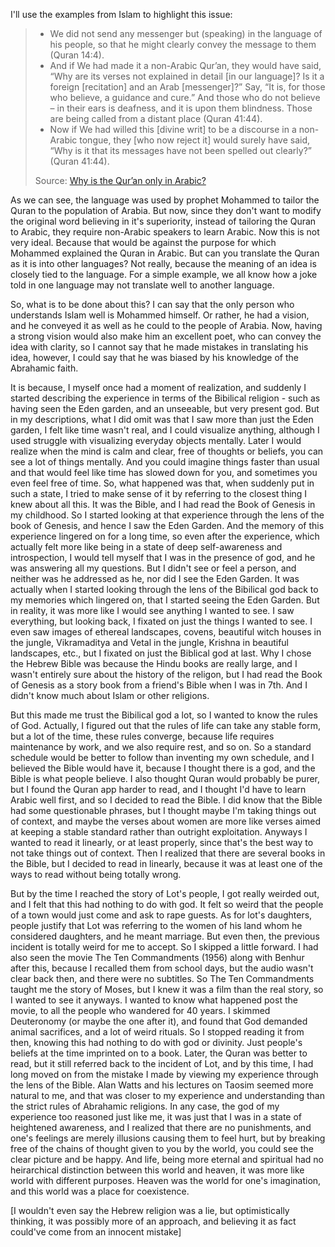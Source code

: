 I'll use the examples from Islam to highlight this issue:

> - We did not send any messenger but (speaking) in the language of his people, so that he might clearly convey the message to them (Quran 14:4).
> - And if We had made it a non-Arabic Qur’an, they would have said, “Why are its verses not explained in detail [in our language]? Is it a foreign [recitation] and an Arab [messenger]?” Say, “It is, for those who believe, a guidance and cure.” And those who do not believe – in their ears is deafness, and it is upon them blindness. Those are being called from a distant place (Quran 41:44).
> - Now if We had willed this [divine writ] to be a discourse in a non-Arabic tongue, they [who now reject it] would surely have said, “Why is it that its messages have not been spelled out clearly?” (Quran 41:44).
>
> Source: [Why is the Qur’an only in Arabic? ](https://www.whyislam.org/arabic/)

As we can see, the language was used by prophet Mohammed to tailor the Quran to the population of Arabia. But now, since they don't want to modify the original word believing in it's superiority, instead of tailoring the Quran to Arabic, they require non-Arabic speakers to learn Arabic.
Now this is not very ideal. Because that would be against the purpose for which Mohammed explained the Quran in Arabic. But can you translate the Quran as it is into other languages? Not really, because the meaning of an idea is closely tied to the language.
For a simple example, we all know how a joke told in one language may not translate well to another language.

So, what is to be done about this? I can say that the only person who understands Islam well is Mohammed himself. Or rather, he had a vision, and he conveyed it as well as he could to the people of Arabia. Now, having a strong vision would also make him an excellent poet, who can convey the idea with clarity, so I cannot say that he made mistakes in translating his idea, however, I could say that he was biased by his knowledge of the Abrahamic faith.

It is because, I myself once had a moment of realization, and suddenly I started describing the experience in terms of the Bibilical religion - such as having seen the Eden garden, and an unseeable, but very present god. But in my descriptions, what I did omit was that I saw more than just the Eden garden, I felt like time wasn't real, and I could visualize anything, although I used struggle with visualizing everyday objects mentally. Later I would realize when the mind is calm and clear, free of thoughts or
beliefs, you can see a lot of things mentally. And you could imagine things faster than usual and that would feel like time has slowed down for you, and sometimes you even feel free of time. So, what happened was that, when suddenly put in such a state, I tried to make sense of it by referring to the closest thing I knew about all this. It was the Bible, and I had read the Book of Genesis in my childhood. So I started looking at that experience through the lens of the book of Genesis, and hence I saw the Eden Garden. And the memory of this experience lingered on for a long time, so even after the experience, which actually felt more like being in a state of deep self-awareness and introspection, I would tell myself that I was in the presence of god, and he was answering all my questions. But I didn't see or feel a person, and neither was he addressed as he, nor did I see the Eden Garden. It was actually when I started looking through the lens of the Bibilical god back to my memories which lingered on, that I started seeing the Eden Garden. But in reality, it was more like I would see anything I wanted to see. I saw everything, but looking back, I fixated on just the things I wanted to see. I even saw images of ethereal landscapes, covens, beautiful witch houses in the jungle, Vikramaditya and Vetal in the jungle, Krishna in beautiful landscapes, etc., but I fixated on just the Biblical god at last. Why I chose the Hebrew Bible was because the Hindu books are really large, and I wasn't entirely sure about the history of the religon, but I had read the Book of Genesis as a story book from a friend's Bible when I was in 7th. And I didn't know much about Islam or other religions.

But this made me trust the Bibilical god a lot, so I wanted to know the rules of God. Actually, I figured out that the rules of life can take any stable form, but a lot of the time, these rules converge, because life requires maintenance by work, and we also require rest, and so on. So a standard schedule would be better to follow than inventing my own schedule, and I believed the Bible would have it, because I thought there is a god, and the Bible is what people believe. I also thought Quran would probably be purer, but I found the Quran app harder to read, and I thought I'd have to learn Arabic well first, and so I decided to read the Bible. I did know that the Bible had some questionable phrases, but I thought maybe I'm taking things out of context, and maybe the verses about women are more like verses aimed at keeping a stable standard rather than outright exploitation. Anyways I wanted to read it linearly, or at least properly, since that's the best way to not take things out of context. Then I realized that there are several books in the Bible, but I decided to read in linearly, because it was at least one of the ways to read without being totally wrong.

But by the time I reached the story of Lot's people, I got really weirded out, and I felt that this had nothing to do with god. It felt so weird that the people of a town would just come and ask to rape guests. As for lot's daughters, people justify that Lot was referring to the women of his land whom he considered daughters, and he meant marriage. But even then, the previous incident is totally weird for me to accept. So I skipped a little forward. I had also seen the movie The Ten Commandments (1956) along with Benhur after this, because I recalled them from school days, but the audio wasn't clear back then, and there were no subtitles. So The Ten Commandments taught me the story of Moses, but I knew it was a film than the real story, so I wanted to see it anyways. I wanted to know what happened post the movie, to all the people who wandered for 40 years. I skimmed Deuteronomy (or maybe the one after it), and found that God demanded animal sacrifices, and a lot of weird rituals. So I stopped reading it from then, knowing this had nothing to do with god or divinity. Just people's beliefs at the time imprinted on to a book. Later, the Quran was better to read, but it still referred back to the incident of Lot, and by this time, I had long moved on from the mistake I made by viewing my experience through the lens of the Bible. Alan Watts and his lectures on Taosim seemed more natural to me, and that was closer to my experience and understanding than the strict rules of Abrahamic religions. In any case, the god of my experience too reasoned just like me, it was just that I was in a state of heightened awareness, and I realized that there are no punishments, and one's feelings are merely illusions causing them to feel hurt, but by breaking free of the chains of thought given to you by the world, you could see the clear picture and be happy. And life, being more eternal and spiritual had no heirarchical distinction between this world and heaven, it was more like world with different purposes. Heaven was the world for one's imagination, and this world was a place for coexistence.

[I wouldn't even say the Hebrew religion was a lie, but optimistically thinking, it was possibly more of an approach, and believing it as fact could've come from an innocent mistake]
